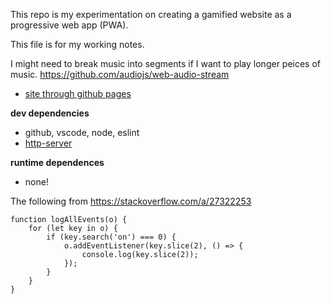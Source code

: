 This repo is my experimentation on creating a gamified website as a progressive web app (PWA).

This file is for my working notes.

I might need to break music into segments if I want to play longer peices of music.
https://github.com/audiojs/web-audio-stream



* [site through github pages](https://csusbdt.github.io/4500-2021-spring/)

__dev dependencies__

* github, vscode, node, eslint
* [http-server](https://www.npmjs.com/package/http-server)

__runtime dependences__

* none!



The following from https://stackoverflow.com/a/27322253
~~~
function logAllEvents(o) {
	for (let key in o) {
		if (key.search('on') === 0) {
			o.addEventListener(key.slice(2), () => {
				console.log(key.slice(2));
			});
		}
	}
}
~~~
